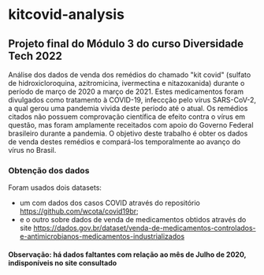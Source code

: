 # kitcovid-analysis
## Projeto final do Módulo 3 do curso Diversidade Tech 2022

Análise dos dados de venda dos remédios do chamado "kit covid" (sulfato de hidroxicloroquina, azitromicina, ivermectina e nitazoxanida) durante o período de março de 2020 a março de 2021. Estes medicamentos foram divulgados como tratamento à COVID-19, infeccção pelo vírus SARS-CoV-2, a qual gerou uma pandemia vivida deste período até o atual. Os remédios citados não possuem comprovação científica de efeito contra o vírus em questão, mas foram amplamente receitados com apoio do Governo Federal brasileiro durante a pandemia. O objetivo deste trabalho é obter os dados de venda destes remédios e compará-los temporalmente ao avanço do vírus no Brasil.

### <b> Obtenção dos dados </b>

Foram usados dois datasets:
- um com dados dos casos COVID através do repositório https://github.com/wcota/covid19br;
- e o outro sobre dados de venda de medicamentos obtidos através do site https://dados.gov.br/dataset/venda-de-medicamentos-controlados-e-antimicrobianos-medicamentos-industrializados

#### <b> Observação: </b> há dados faltantes com relação ao mês de Julho de 2020, indisponíveis no site consultado
